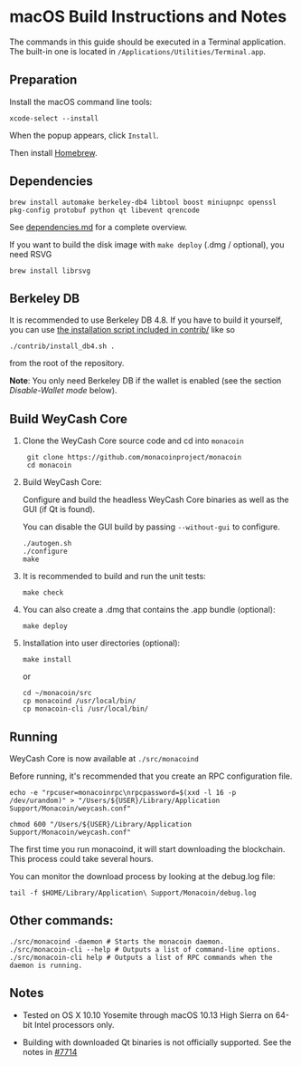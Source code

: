 macOS Build Instructions and Notes
====================================
The commands in this guide should be executed in a Terminal application.
The built-in one is located in `/Applications/Utilities/Terminal.app`.

Preparation
-----------
Install the macOS command line tools:

`xcode-select --install`

When the popup appears, click `Install`.

Then install [Homebrew](https://brew.sh).

Dependencies
----------------------

    brew install automake berkeley-db4 libtool boost miniupnpc openssl pkg-config protobuf python qt libevent qrencode

See [dependencies.md](dependencies.md) for a complete overview.

If you want to build the disk image with `make deploy` (.dmg / optional), you need RSVG

    brew install librsvg

Berkeley DB
-----------
It is recommended to use Berkeley DB 4.8. If you have to build it yourself,
you can use [the installation script included in contrib/](/contrib/install_db4.sh)
like so

```shell
./contrib/install_db4.sh .
```

from the root of the repository.

**Note**: You only need Berkeley DB if the wallet is enabled (see the section *Disable-Wallet mode* below).

Build WeyCash Core
------------------------

1. Clone the WeyCash Core source code and cd into `monacoin`

        git clone https://github.com/monacoinproject/monacoin
        cd monacoin

2.  Build WeyCash Core:

    Configure and build the headless WeyCash Core binaries as well as the GUI (if Qt is found).

    You can disable the GUI build by passing `--without-gui` to configure.

        ./autogen.sh
        ./configure
        make

3.  It is recommended to build and run the unit tests:

        make check

4.  You can also create a .dmg that contains the .app bundle (optional):

        make deploy

5.  Installation into user directories (optional):

        make install

    or

        cd ~/monacoin/src
        cp monacoind /usr/local/bin/
        cp monacoin-cli /usr/local/bin/

Running
-------

WeyCash Core is now available at `./src/monacoind`

Before running, it's recommended that you create an RPC configuration file.

    echo -e "rpcuser=monacoinrpc\nrpcpassword=$(xxd -l 16 -p /dev/urandom)" > "/Users/${USER}/Library/Application Support/Monacoin/weycash.conf"

    chmod 600 "/Users/${USER}/Library/Application Support/Monacoin/weycash.conf"

The first time you run monacoind, it will start downloading the blockchain. This process could take several hours.

You can monitor the download process by looking at the debug.log file:

    tail -f $HOME/Library/Application\ Support/Monacoin/debug.log

Other commands:
-------

    ./src/monacoind -daemon # Starts the monacoin daemon.
    ./src/monacoin-cli --help # Outputs a list of command-line options.
    ./src/monacoin-cli help # Outputs a list of RPC commands when the daemon is running.

Notes
-----

* Tested on OS X 10.10 Yosemite through macOS 10.13 High Sierra on 64-bit Intel processors only.

* Building with downloaded Qt binaries is not officially supported. See the notes in [#7714](https://github.com/bitcoin/bitcoin/issues/7714)
